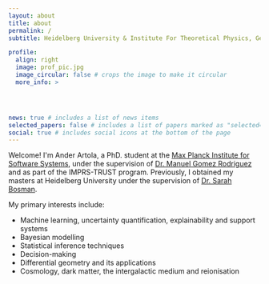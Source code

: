 ```yaml
---
layout: about
title: about
permalink: /
subtitle: Heidelberg University & Institute For Theoretical Physics, Germany.

profile:
  align: right
  image: prof_pic.jpg
  image_circular: false # crops the image to make it circular
  more_info: >




news: true # includes a list of news items
selected_papers: false # includes a list of papers marked as "selected={true}"
social: true # includes social icons at the bottom of the page
---
```


Welcome! I'm Ander Artola, a PhD. student at the [Max Planck Institute for Software Systems](https://www.mpi-sws.org), under the supervision of [Dr. Manuel Gomez Rodriguez](https://people.mpi-sws.org/~manuelgr/) and as part of the IMPRS-TRUST program. Previously, I obtained my masters at Heidelberg University under the supervision of [Dr. Sarah Bosman](https://sites.google.com/view/sarahbosman). 

My primary interests include:
* Machine learning, uncertainty quantification, explainability and support systems
* Bayesian modelling
* Statistical inference techniques
* Decision-making 
* Differential geometry and its applications
* Cosmology, dark matter, the intergalactic medium and reionisation